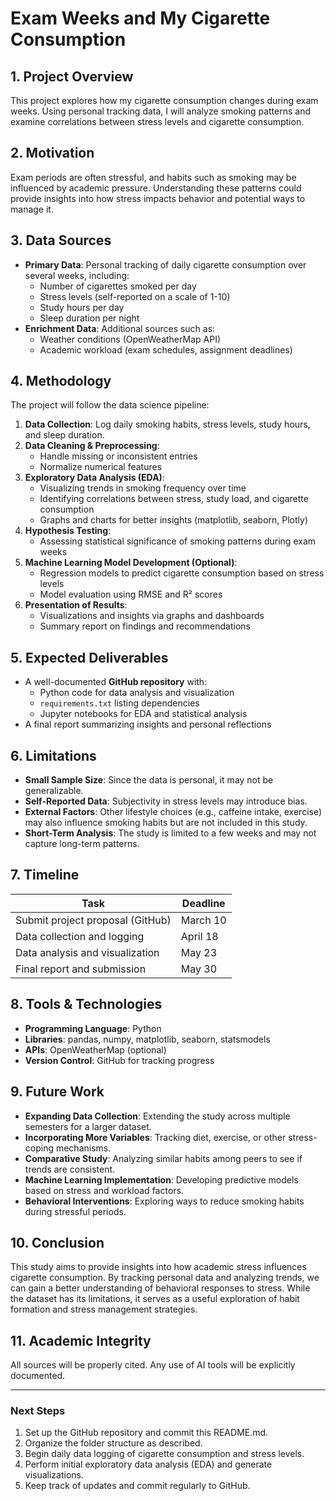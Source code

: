 # Exam Weeks and My Cigarette Consumption


## **1. Project Overview**

This project explores how my cigarette consumption changes during exam weeks. Using personal tracking data, I will analyze smoking patterns and examine correlations between stress levels and cigarette consumption.

## **2. Motivation**

Exam periods are often stressful, and habits such as smoking may be influenced by academic pressure. Understanding these patterns could provide insights into how stress impacts behavior and potential ways to manage it.

## **3. Data Sources**

- **Primary Data**: Personal tracking of daily cigarette consumption over several weeks, including:
  - Number of cigarettes smoked per day
  - Stress levels (self-reported on a scale of 1-10)
  - Study hours per day
  - Sleep duration per night
- **Enrichment Data**: Additional sources such as:
  - Weather conditions (OpenWeatherMap API)
  - Academic workload (exam schedules, assignment deadlines)

## **4. Methodology**

The project will follow the data science pipeline:

1. **Data Collection**: Log daily smoking habits, stress levels, study hours, and sleep duration.
2. **Data Cleaning & Preprocessing**:
   - Handle missing or inconsistent entries
   - Normalize numerical features
3. **Exploratory Data Analysis (EDA)**:
   - Visualizing trends in smoking frequency over time
   - Identifying correlations between stress, study load, and cigarette consumption
   - Graphs and charts for better insights (matplotlib, seaborn, Plotly)
4. **Hypothesis Testing**:
   - Assessing statistical significance of smoking patterns during exam weeks
5. **Machine Learning Model Development (Optional)**:
   - Regression models to predict cigarette consumption based on stress levels
   - Model evaluation using RMSE and R² scores
6. **Presentation of Results**:
   - Visualizations and insights via graphs and dashboards
   - Summary report on findings and recommendations

## **5. Expected Deliverables**

- A well-documented **GitHub repository** with:
  - Python code for data analysis and visualization
  - `requirements.txt` listing dependencies
  - Jupyter notebooks for EDA and statistical analysis
- A final report summarizing insights and personal reflections

## **6. Limitations**
- **Small Sample Size**: Since the data is personal, it may not be generalizable.
- **Self-Reported Data**: Subjectivity in stress levels may introduce bias.
- **External Factors**: Other lifestyle choices (e.g., caffeine intake, exercise) may also influence smoking habits but are not included in this study.
- **Short-Term Analysis**: The study is limited to a few weeks and may not capture long-term patterns.

## **7. Timeline**

| Task                             | Deadline |
| -------------------------------- | -------- |
| Submit project proposal (GitHub) | March 10 |
| Data collection and logging      | April 18 |
| Data analysis and visualization  | May 23   |
| Final report and submission      | May 30   |

## **8. Tools & Technologies**

- **Programming Language**: Python
- **Libraries**: pandas, numpy, matplotlib, seaborn, statsmodels
- **APIs**: OpenWeatherMap (optional)
- **Version Control**: GitHub for tracking progress

## **9. Future Work**
- **Expanding Data Collection**: Extending the study across multiple semesters for a larger dataset.
- **Incorporating More Variables**: Tracking diet, exercise, or other stress-coping mechanisms.
- **Comparative Study**: Analyzing similar habits among peers to see if trends are consistent.
- **Machine Learning Implementation**: Developing predictive models based on stress and workload factors.
- **Behavioral Interventions**: Exploring ways to reduce smoking habits during stressful periods.

## **10. Conclusion**
This study aims to provide insights into how academic stress influences cigarette consumption. By tracking personal data and analyzing trends, we can gain a better understanding of behavioral responses to stress. While the dataset has its limitations, it serves as a useful exploration of habit formation and stress management strategies.

## **11. Academic Integrity**

All sources will be properly cited. Any use of AI tools will be explicitly documented.

---
### **Next Steps**

1. Set up the GitHub repository and commit this README.md.
2. Organize the folder structure as described.
3. Begin daily data logging of cigarette consumption and stress levels.
4. Perform initial exploratory data analysis (EDA) and generate visualizations.
5. Keep track of updates and commit regularly to GitHub.
